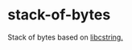# stack-of-bytes
Stack of bytes based on <a href="https://github.com/mfcoding/libcstring-for-linux"> libcstring. </a> 
